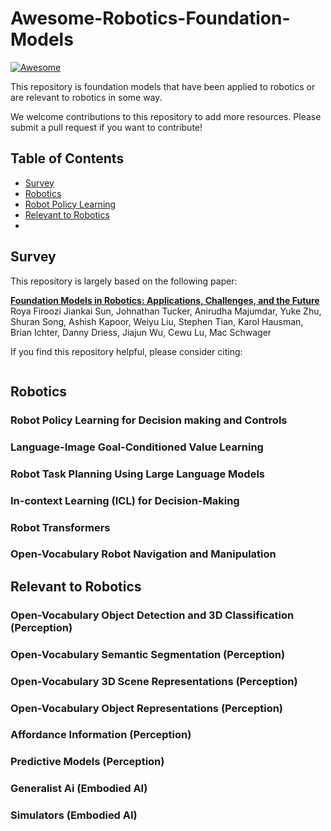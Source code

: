 # Awesome-Robotics-Foundation-Models

[![Awesome](https://awesome.re/badge.svg)](https://awesome.re)

This repository is foundation models that have been applied to robotics or are relevant to robotics in some way.

We welcome contributions to this repository to add more resources. Please submit a pull request if you want to contribute!

## Table of Contents

- [Survey](#survey)
- [Robotics](#robotics)
- [Robot Policy Learning](#robot-policy-learning)
- [Relevant to Robotics](#relevant-to-robotics)
- 

## Survey

This repository is largely based on the following paper:

**[Foundation Models in Robotics: Applications, Challenges, and the Future]()**
<br />
Roya Firoozi
Jiankai Sun,
Johnathan Tucker,
Anirudha Majumdar,
Yuke Zhu,
Shuran Song,
Ashish Kapoor,
Weiyu Liu,
Stephen Tian,
Karol Hausman,
Brian Ichter,
Danny Driess,
Jiajun Wu,
Cewu Lu,
Mac Schwager
<br />

If you find this repository helpful, please consider citing:

```bibtex

```
## Robotics

### Robot Policy Learning for Decision making and Controls

### Language-Image Goal-Conditioned Value Learning

### Robot Task Planning Using Large Language Models

### In-context Learning (ICL) for Decision-Making

### Robot Transformers

### Open-Vocabulary Robot Navigation and Manipulation

## Relevant to Robotics

### Open-Vocabulary Object Detection and 3D Classification (Perception)

### Open-Vocabulary Semantic Segmentation (Perception)

### Open-Vocabulary 3D Scene Representations (Perception)

### Open-Vocabulary Object Representations (Perception)

### Affordance Information (Perception)

### Predictive Models (Perception)

### Generalist Ai (Embodied AI)

### Simulators (Embodied AI)
